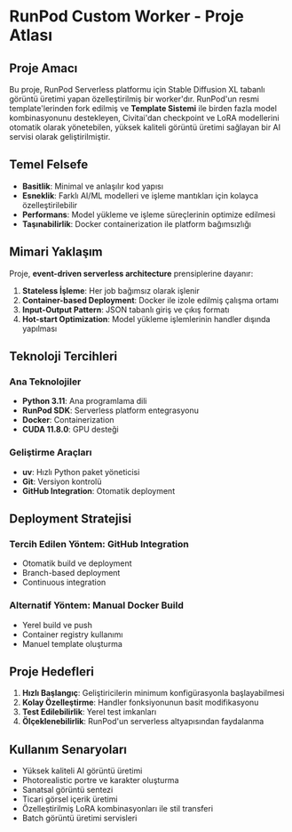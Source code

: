 # RunPod Custom Worker - Proje Atlası

## Proje Amacı

Bu proje, RunPod Serverless platformu için Stable Diffusion XL tabanlı görüntü üretimi yapan özelleştirilmiş bir worker'dır. RunPod'un resmi template'lerinden fork edilmiş ve **Template Sistemi** ile birden fazla model kombinasyonunu destekleyen, Civitai'dan checkpoint ve LoRA modellerini otomatik olarak yönetebilen, yüksek kaliteli görüntü üretimi sağlayan bir AI servisi olarak geliştirilmiştir.

## Temel Felsefe

- **Basitlik**: Minimal ve anlaşılır kod yapısı
- **Esneklik**: Farklı AI/ML modelleri ve işleme mantıkları için kolayca özelleştirilebilir
- **Performans**: Model yükleme ve işleme süreçlerinin optimize edilmesi
- **Taşınabilirlik**: Docker containerization ile platform bağımsızlığı

## Mimari Yaklaşım

Proje, **event-driven serverless architecture** prensiplerine dayanır:

1. **Stateless İşleme**: Her job bağımsız olarak işlenir
2. **Container-based Deployment**: Docker ile izole edilmiş çalışma ortamı
3. **Input-Output Pattern**: JSON tabanlı giriş ve çıkış formatı
4. **Hot-start Optimization**: Model yükleme işlemlerinin handler dışında yapılması

## Teknoloji Tercihleri

### Ana Teknolojiler
- **Python 3.11**: Ana programlama dili
- **RunPod SDK**: Serverless platform entegrasyonu
- **Docker**: Containerization
- **CUDA 11.8.0**: GPU desteği

### Geliştirme Araçları
- **uv**: Hızlı Python paket yöneticisi
- **Git**: Versiyon kontrolü
- **GitHub Integration**: Otomatik deployment

## Deployment Stratejisi

### Tercih Edilen Yöntem: GitHub Integration
- Otomatik build ve deployment
- Branch-based deployment
- Continuous integration

### Alternatif Yöntem: Manual Docker Build
- Yerel build ve push
- Container registry kullanımı
- Manuel template oluşturma

## Proje Hedefleri

1. **Hızlı Başlangıç**: Geliştiricilerin minimum konfigürasyonla başlayabilmesi
2. **Kolay Özelleştirme**: Handler fonksiyonunun basit modifikasyonu
3. **Test Edilebilirlik**: Yerel test imkanları
4. **Ölçeklenebilirlik**: RunPod'un serverless altyapısından faydalanma

## Kullanım Senaryoları

- Yüksek kaliteli AI görüntü üretimi
- Photorealistic portre ve karakter oluşturma
- Sanatsal görüntü sentezi
- Ticari görsel içerik üretimi
- Özelleştirilmiş LoRA kombinasyonları ile stil transferi
- Batch görüntü üretimi servisleri
